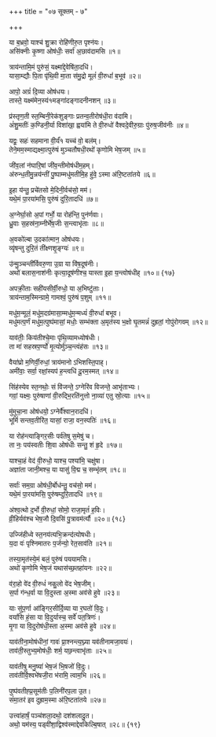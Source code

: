 +++
title = "०७ सूक्तम् - ७"

+++

या ब॒भ्रवो॒ याश्च॑ शु॒क्रा रोहि॑णीरु॒त पृश्न॑यः।  
असि॑क्नीः कृ॒ष्णा ओष॑धीः॒ सर्वा॑ अ॒छाव॑दामसि ॥१॥

त्राय॑न्तामि॒मं पुरु॑सं॒ यक्ष्मा॑द्दे॒वेषि॑ता॒दधि॑।  
यासा॒म्द्यौः पि॒ता पृ॑थि॒वी मा॒ता स॑मु॒द्रो मूलं॑ वी॒रुधां॑ ब॒भूव॑ ॥२॥

आपो॒ अग्रं॑ दि॒व्या ओष॑धयः।  
तास्ते॒ यक्ष्म॑मेन॒स्य॑१मङ्गा॑दङ्गादनीनशन् ॥३॥

प्र॑स्तृण॒ती स्त॒म्बिनी॒रेक॑शुङ्गाः प्रतन्व॒तीरोष॑धी॒रा व॑दामि।  
अं॑शु॒मतीः॑ क॒ण्डिनी॒र्या विशा॑खा॒ ह्वया॑मि ते वी॒रुधो॑ वैश्वदे॒वीरु॒ग्राः पु॑रुष॒जीव॑नीः ॥४॥

यद्वः॒ सहः॑ सहमाना वी॒र्यं॑१ यच्च॑ वो॒ बल॑म्।  
तेने॒मम॒स्माद्यक्ष्मा॒त्पुरु॑षं मुञ्चतौषधी॒रथो॑ कृणोमि भेष॒जम् ॥५॥

जी॑व॒लां न॑घारि॒षां जी॑व॒न्तीमोष॑धीम॒हम्।  
अ॑रुन्ध॒तीमु॒न्नय॑न्तीं पु॒ष्पाम्मधु॑मतीमि॒ह हु॑वे॒ ऽस्मा अ॑रि॒ष्टता॑तये ॥६॥

इ॒हा य॑न्तु॒ प्रचे॑तसो मे॒दिनी॒र्वच॑सो॒ मम॑।  
यथे॒मं पा॒रया॑मसि॒ पुरु॑षं दुरि॒तादधि॑ ॥७॥

अ॒ग्नेर्घा॒सो अ॒पां गर्भो॒ या रोह॑न्ति॒ पुन॑र्णवाः।  
ध्रु॒वाः स॒हस्र॑ना॒म्नीर्भे॑ष॒जीः स॒न्त्वाभृ॑ताः ॥८॥

अ॒वको॑ल्बा उ॒दका॑त्मान॒ ओष॑धयः।  
व्यृ॑षन्तु दुरि॒तं ती॑क्ष्णशृ॒ङ्ग्यः॑ ॥९॥

उ॑न्मु॒ञ्चन्ती॑र्विवरु॒णा उ॒ग्रा या वि॑ष॒दूष॑नीः।  
अथो॑ बलास॒नाश॑नीः कृत्या॒दूष॑णीश्च॒ यास्ता इ॒हा य॒न्त्वोष॑धीह् ॥१०॥ {१७}

अपक्री॒ताः सही॑यसीर्वी॒रुधो॒ या अ॒भिष्टु॑ताः।  
त्राय॑न्ताम॒स्मिन्ग्रामे॒ गामश्वं॒ पुरु॑षं प॒शुम् ॥११॥

मधु॑म॒न्मूलं॒ मधु॑म॒दग्र॑मासा॒म्मधु॑म॒न्मध्यं॑ वी॒रुधां॑ बभूव।  
मधु॑मत्प॒र्णं मधु॑म॒त्पुष्प॑मासां॒ मधोः॒ सम्भ॑क्ता अ॒मृत॑स्य भ॒क्षो घृ॒तमन्नं॑ दुह्रतां॒ गोपु॑रोगवम् ॥१२॥

याव॑तीः॒ किय॑तीश्चे॒माः पृ॑थि॒व्यामध्योष॑धीः।  
ता मा॑ सहस्रप॒र्ण्यो॑ मृ॒त्योर्मु॑ञ्च॒न्त्वंह॑सः ॥१३॥

वैया॑घ्रो म॒णिर्वी॒रुधां॒ त्राय॑मानो ऽभिशस्ति॒पाह्।  
अमी॑वाः॒ सर्वा॒ रक्षां॒स्यप॑ ह॒न्त्वधि॑ दू॒रम॒स्मत् ॥१४॥

सिंह॑स्येव स्त॒नथोः॒ सं वि॑जन्ते॒ ऽग्नेरि॑व विजन्ते॒ आभृ॑ताभ्यः।  
गवां॒ यक्ष्मः॒ पुरु॑षाणां वी॒रुद्भि॒रति॑नुत्तो ना॒व्या॑ एतु स्रो॒त्याः ॥१५॥

मु॑मुचा॒ना ओष॑धयो॒ ऽग्नेर्वै॑श्वान॒रादधि॑।  
भूमिं॑ सन्तव॒तीरि॑त॒ यासां॒ राजा॒ वन॒स्पतिः॑ ॥१६॥

या रोह॑न्त्याङ्गिर॒सीः पर्व॑तेषु स॒मेषु॑ च।  
ता नः॒ पय॑स्वतीः शि॒वा ओष॑धीः सन्तु॒ शं हृ॒दे ॥१७॥

याश्चा॒हं वेद॑ वी॒रुधो॒ याश्च॒ पश्या॑मि॒ चक्षु॑षा।  
अज्ञा॑ता जानी॒मश्च॒ या यासु॑ वि॒द्म च॒ सम्भृ॑तम् ॥१८॥

सर्वाः॑ सम॒ग्रा ओष॑धी॒र्बोध॑न्तु॒ वच॑सो॒ मम॑।  
यथे॒मं पा॒रया॑मसि॒ पुरु॑षम्दुरि॒तादधि॑ ॥१९॥

अ॑श्व॒त्थो द॒र्भो वी॒रुधां॒ सोमो॒ राजा॒मृतं॑ ह॒विः।  
व्री॒हिर्यव॑श्च भेष॒जौ दि॒वसि॑ पु॒त्रावम॑र्त्यौ ॥२०॥ {१८}

उज्जि॑हीध्वे स्त॒नय॑त्यभि॒क्रन्द॑त्योषधीः।  
य॒दा वः॑ पृश्निमातरः प॒र्जन्यो॒ रेत॒साव॑ति ॥२१॥

तस्या॒मृत॑स्ये॒मं बलं॒ पुरु॑षं पययामसि।  
अथो॑ कृणोमि भेष॒जं यथास॑च्छ॒तहा॑यनः ॥२२॥

व॑रा॒हो वे॑द वी॒रुधं॑ नकु॒लो वे॑द भेष॒जीम्।  
स॒र्पा ग॑न्ध॒र्वा या वि॒दुस्ता अ॒स्मा अव॑से हुवे ॥२३॥

याः सु॑प॒र्णा आ॑ङ्गिर॒सीर्दि॒व्या या र॒घतो॑ वि॒दुः।  
वयां॑सि हं॒सा या वि॒दुर्यास्च॒ सर्वे॑ पत॒त्रिणः॑।  
मृ॒गा या वि॒दुरोष॑धी॒स्ता अ॒स्मा अव॑से हुवे ॥२४॥

याव॑तीना॒मोष॑धीनां॒ गावः॑ प्रा॒श्नन्त्य॒घ्न्या यव॑तीनामजा॒वयः॑।  
ताव॑ती॒स्तुभ्य॒मोष॑धीः॒ शर्म॒ यछ॒न्त्वाभृ॑ताः ॥२५॥

याव॑तीषु मनु॒ष्या॑ भेष॒जं भि॒षजो॑ वि॒दुः।  
ताव॑तीर्वि॒श्वभे॑षजी॒रा भ॑रामि॒ त्वाम॒भि ॥२६॥

पुष्प॑वतीह्प्र॒सूम॑तीः प॒लिनी॑रप॒ला उ॒त।  
सं॑मा॒तर॑ इव दुह्राम॒स्मा अ॑रि॒ष्टता॑तये ॥२७॥

उत्त्वा॑हार्षं॒ पञ्च॑शला॒दथो॒ दश॑शलादु॒त।  
अथो॒ यम॑स्य॒ पड्वी॑शा॒द्विश्व॑स्माद्देवकिल्बि॒षात् ॥२८॥ {१९}
